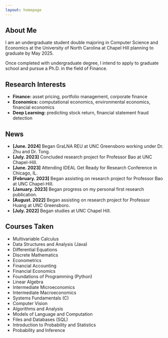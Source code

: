 ```yaml
---
layout: homepage
---
```


## About Me

I am an undergraduate student double majoring in Computer Science and Economics at the University of North Carolina at Chapel Hill planning to graduate by May 2025. 

Once completed with undergraduate degree, I intend to apply to graduate school and pursue a Ph.D. in the field of Finance.

## Research Interests

- **Finance:** asset pricing, portfolio management, corporate finance
- **Economics:** computational economics, environmental economics, financial economics 
- **Deep Learning:** predicting stock return, financial statement fraud detection

## News

- **[June. 2024]** Began GraLNA REU at UNC Greensboro working under Dr. Zhu and Dr. Tong. 
- **[July. 2023]** Concluded research project for Professor Bao at UNC Chapel-Hill.
- **[June. 2023]** Attending IDEAL Get Ready for Research Conference in Chicago, IL.
- **[February. 2023]** Began assisting on research project for Professor Bao at UNC Chapel-Hill.
- **[January. 2023]** Began progress on my personal first research publication.
- **[August. 2022]** Began assisting on research project for Professor Huang at UNC Greensboro.
- **[July. 2022]** Began studies at UNC Chapel Hill.

## Courses Taken

- Multivariable Calculus
- Data Structures and Analysis (Java)
- Differential Equations
- Discrete Mathematics
- Econometrics
- Financial Accounting
- Financial Economics
- Foundations of Programming (Python)
- Linear Algebra
- Intermediate Microeconomics
- Intermediate Macroeconomics
- Systems Fundamentals (C)
- Computer Vision
- Algorithms and Analysis
- Models of Language and Computation
- Files and Databases (SQL)
- Introduction to Probability and Statistics
- Probability and Inference

